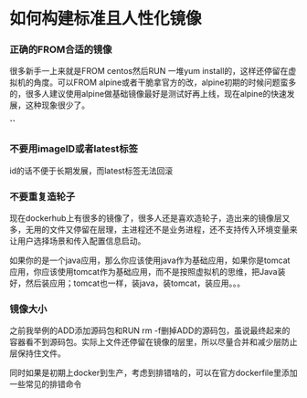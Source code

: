 # 如何构建标准且人性化镜像

### 正确的FROM合适的镜像

很多新手一上来就是FROM centos然后RUN 一堆yum install的，这样还停留在虚拟机的角度。可以FROM alpine或者干脆拿官方的改，alpine初期的时候问题蛮多的，很多人建议使用alpine做基础镜像最好是测试好再上线，现在alpine的快速发展，这种现象很少了。

**\`\`**

### 不要用imageID或者latest标签

id的话不便于长期发展，而latest标签无法回滚

### 不要重复造轮子

现在dockerhub上有很多的镜像了，很多人还是喜欢造轮子，造出来的镜像层又多，无用的文件又停留在层理，主进程还不是业务进程，还不支持传入环境变量来让用户选择场景和传入配置信息启动。

如果你的是一个java应用，那么你应该使用java作为基础应用，如果你是tomcat应用，你应该使用tomcat作为基础应用，而不是按照虚拟机的思维，把Java装好，然后装应用；tomcat也一样，装java，装tomcat，装应用。。。

### 镜像大小

之前我举例的ADD添加源码包和RUN rm -f删掉ADD的源码包，虽说最终起来的容器看不到源码包。实际上文件还停留在镜像的层里，所以尽量合并和减少层防止层保持住文件。

同时如果是初期上docker到生产，考虑到排错啥的，可以在官方dockerfile里添加一些常见的排错命令



